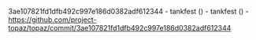 3ae107821fd1dfb492c997e186d0382adf612344 - tankfest () - tankfest () - https://github.com/project-topaz/topaz/commit/3ae107821fd1dfb492c997e186d0382adf612344
